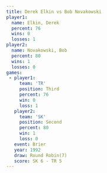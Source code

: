 ```yaml
---
title: Derek Elkin vs Bob Novakowski
player1:               
  name: Elkin, Derek   
  percent: 76          
  wins: 0              
  losses: 1            
player2:               
  name: Novakowski, Bob
  percent: 80          
  wins: 1              
  losses: 0            
games:
 - player1:         
     team: 'TR'     
     position: Third
     percent: 76    
     win: 0         
     loss: 1        
   player2:          
     team: 'SK'      
     position: Second
     percent: 80     
     win: 1          
     loss: 0         
   event: Brier        
   year: 1992          
   draw: Round Robin(7)
   score: SK 6 - TR 5  
---
```

